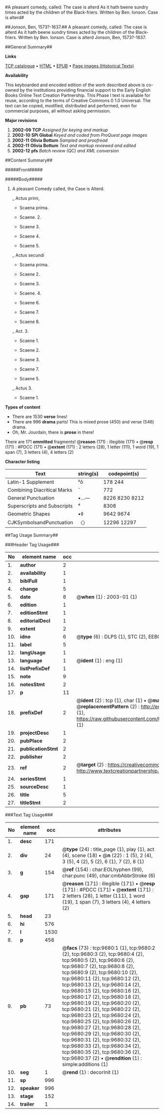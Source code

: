 #A pleasant comedy, called: The case is alterd As it hath beene sundry times acted by the children of the Black-friers. Written by Ben. Ionson. Case is alterd#

##Jonson, Ben, 1573?-1637.##
A pleasant comedy, called: The case is alterd As it hath beene sundry times acted by the children of the Black-friers. Written by Ben. Ionson.
Case is alterd
Jonson, Ben, 1573?-1637.

##General Summary##

**Links**

[TCP catalogue](http://www.ota.ox.ac.uk/tcp/)  • 
[HTML](http://tei.it.ox.ac.uk/tcp/Texts-HTML/free/A04/A04639.html)  • 
[EPUB](http://tei.it.ox.ac.uk/tcp/Texts-EPUB/free/A04/A04639.epub) • 
[Page images (Historical Texts)](https://data.historicaltexts.jisc.ac.uk/view?pubId=eebo-99844834e&pageId=eebo-99844834e-9680-1)

**Availability**

This keyboarded and encoded edition of the
	       work described above is co-owned by the institutions
	       providing financial support to the Early English Books
	       Online Text Creation Partnership. This Phase I text is
	       available for reuse, according to the terms of Creative
	       Commons 0 1.0 Universal. The text can be copied,
	       modified, distributed and performed, even for
	       commercial purposes, all without asking permission.

**Major revisions**

1. __2002-09__ __TCP__ *Assigned for keying and markup*
1. __2002-10__ __SPi Global__ *Keyed and coded from ProQuest page images*
1. __2002-11__ __Olivia Bottum__ *Sampled and proofread*
1. __2002-11__ __Olivia Bottum__ *Text and markup reviewed and edited*
1. __2002-12__ __pfs__ *Batch review (QC) and XML conversion*

##Content Summary##

#####Front#####

#####Body#####

1. A pleasant Comedy called, the Case is Alterd.

    _ Actus primi,

      * Scaena prima.

      * Scaene. 2.

      * Scaene 3.

      * Scaene 4.

      * Scaene 5.

    _ Actus secundi

      * Scaena prima.

      * Scaene 2.

      * Scaene 3.

      * Scaene. 4.

      * Scaene 6.

      * Scaene 7.

      * Scaene 8.

    _ Act. 3.

      * Scaene 1.

      * Scaene 2.

      * Scaene 3.

      * Scaene 7.

      * Scaene 5.

    _ Actus 3.

      * Scaene 1.

**Types of content**

  * There are 1530 **verse** lines!
  * There are 996 **drama** parts! This is mixed prose (450) and verse (546) drama.
  * Oh, Mr. Jourdain, there is **prose** in there!

There are 171 **ommitted** fragments! 
 @__reason__ (171) : illegible (171)  •  @__resp__ (171) : #PDCC (171)  •  @__extent__ (171) : 2 letters (28), 1 letter (111), 1 word (19), 1 span (7), 3 letters (4), 4 letters (2)

**Character listing**


|Text|string(s)|codepoint(s)|
|---|---|---|
|Latin-1 Supplement|²ô|178 244|
|Combining             Diacritical Marks|̄|772|
|General Punctuation|•…—|8226 8230 8212|
|Superscripts             and Subscripts|⁴|8308|
|Geometric Shapes|▪◊|9642 9674|
|CJKSymbolsandPunctuation|〈〉|12296 12297|

##Tag Usage Summary##

###Header Tag Usage###

|No|element name|occ|attributes|
|---|---|---|---|
|1.|__author__|2||
|2.|__availability__|1||
|3.|__biblFull__|1||
|4.|__change__|5||
|5.|__date__|8| @__when__ (1) : 2003-01 (1)|
|6.|__edition__|1||
|7.|__editionStmt__|1||
|8.|__editorialDecl__|1||
|9.|__extent__|2||
|10.|__idno__|6| @__type__ (6) : DLPS (1), STC (2), EEBO-CITATION (1), PROQUEST (1), VID (1)|
|11.|__label__|5||
|12.|__langUsage__|1||
|13.|__language__|1| @__ident__ (1) : eng (1)|
|14.|__listPrefixDef__|1||
|15.|__note__|9||
|16.|__notesStmt__|2||
|17.|__p__|11||
|18.|__prefixDef__|2| @__ident__ (2) : tcp (1), char (1)  •  @__matchPattern__ (2) : ([0-9\-]+):([0-9IVX]+) (1), (.+) (1)  •  @__replacementPattern__ (2) : http://eebo.chadwyck.com/downloadtiff?vid=$1&page=$2 (1), https://raw.githubusercontent.com/textcreationpartnership/Texts/master/tcpchars.xml#$1 (1)|
|19.|__projectDesc__|1||
|20.|__pubPlace__|2||
|21.|__publicationStmt__|2||
|22.|__publisher__|2||
|23.|__ref__|2| @__target__ (2) : https://creativecommons.org/publicdomain/zero/1.0/ (1), http://www.textcreationpartnership.org/docs/. (1)|
|24.|__seriesStmt__|1||
|25.|__sourceDesc__|1||
|26.|__title__|5||
|27.|__titleStmt__|2||


###Text Tag Usage###

|No|element name|occ|attributes|
|---|---|---|---|
|1.|__desc__|171||
|2.|__div__|24| @__type__ (24) : title_page (1), play (1), act (4), scene (18)  •  @__n__ (22) : 1 (5), 2 (4), 3 (5), 4 (2), 5 (2), 6 (1), 7 (2), 8 (1)|
|3.|__g__|154| @__ref__ (154) : char:EOLhyphen (99), char:punc (49), char:cmbAbbrStroke (6)|
|4.|__gap__|171| @__reason__ (171) : illegible (171)  •  @__resp__ (171) : #PDCC (171)  •  @__extent__ (171) : 2 letters (28), 1 letter (111), 1 word (19), 1 span (7), 3 letters (4), 4 letters (2)|
|5.|__head__|23||
|6.|__hi__|576||
|7.|__l__|1530||
|8.|__p__|458||
|9.|__pb__|73| @__facs__ (73) : tcp:9680:1 (1), tcp:9680:2 (2), tcp:9680:3 (2), tcp:9680:4 (2), tcp:9680:5 (2), tcp:9680:6 (2), tcp:9680:7 (2), tcp:9680:8 (2), tcp:9680:9 (2), tcp:9680:10 (2), tcp:9680:11 (2), tcp:9680:12 (2), tcp:9680:13 (2), tcp:9680:14 (2), tcp:9680:15 (2), tcp:9680:16 (2), tcp:9680:17 (2), tcp:9680:18 (2), tcp:9680:19 (2), tcp:9680:20 (2), tcp:9680:21 (2), tcp:9680:22 (2), tcp:9680:23 (2), tcp:9680:24 (2), tcp:9680:25 (2), tcp:9680:26 (2), tcp:9680:27 (2), tcp:9680:28 (2), tcp:9680:29 (2), tcp:9680:30 (2), tcp:9680:31 (2), tcp:9680:32 (2), tcp:9680:33 (2), tcp:9680:34 (2), tcp:9680:35 (2), tcp:9680:36 (2), tcp:9680:37 (2)  •  @__rendition__ (1) : simple:additions (1)|
|10.|__seg__|1| @__rend__ (1) : decorInit (1)|
|11.|__sp__|996||
|12.|__speaker__|996||
|13.|__stage__|152||
|14.|__trailer__|1||
